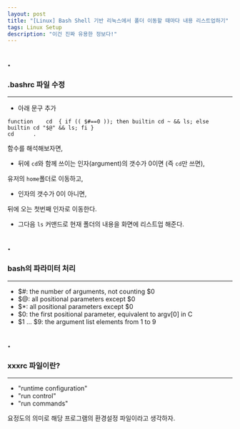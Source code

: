 ```yaml
---
layout: post
title: "[Linux] Bash Shell 기반 리눅스에서 폴더 이동할 때마다 내용 리스트업하기"
tags: Linux Setup
description: "이건 진짜 유용한 정보다!"
---
```


## .

### .bashrc 파일 수정
---

- 아래 문구 추가

```console
function	cd	{ if (( $#==0 )); then builtin cd ~ && ls; else builtin cd "$@" && ls; fi }
cd		.
```

함수를 해석해보자면,

- 뒤에 `cd`와 함께 쓰이는 인자(argument)의 갯수가 0이면 (즉 `cd`만 쓰면),

유저의 `home`폴더로 이동하고,

- 인자의 갯수가 0이 아니면,

뒤에 오는 첫번째 인자로 이동한다. 

- 그다음 `ls` 커맨드로 현재 폴더의 내용을 화면에 리스트업 해준다.

## .

### bash의 파라미터 처리
---

- $#: 			the number of arguments, not counting $0
- $@: 			all positional parameters except $0
- $*: 			all positional parameters except $0
- $0: 			the first positional parameter, equivalent to argv[0] in C
- $1 ... $9: 	the argument list elements from 1 to 9

## .

### xxxrc 파일이란?
---

- "runtime configuration"
- "run control"
- "run commands"

요정도의 의미로 해당 프로그램의 환경설정 파일이라고 생각하자.
